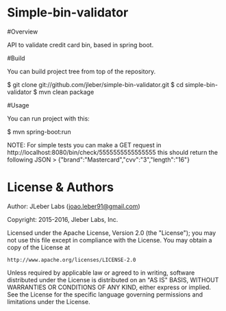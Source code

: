 # Simple-bin-validator

#Overview

API to validate credit card bin, based in spring boot.


#Build

You can build project tree from top of the repository.

  $ git clone git://github.com/jleber/simple-bin-validator.git
  $ cd simple-bin-validator
  $ mvn clean package
  
  
#Usage

You can run project with this:

  $ mvn spring-boot:run
  
  NOTE: For simple tests you can make a GET request in http://localhost:8080/bin/check/5555555555555555
  this should return the following JSON > {"brand":"Mastercard","cvv":"3","length":"16"}
  
# License & Authors

Author: JLeber Labs (joao.leber91@gmail.com)

Copyright: 2015-2016, Jleber Labs, Inc.

Licensed under the Apache License, Version 2.0 (the "License");
you may not use this file except in compliance with the License.
You may obtain a copy of the License at

    http://www.apache.org/licenses/LICENSE-2.0

Unless required by applicable law or agreed to in writing, software
distributed under the License is distributed on an "AS IS" BASIS,
WITHOUT WARRANTIES OR CONDITIONS OF ANY KIND, either express or implied.
See the License for the specific language governing permissions and
limitations under the License.
